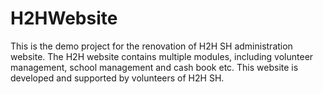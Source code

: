 # H2HWebsite
This is the demo project for the renovation of H2H SH administration website.
The H2H website contains multiple modules, including volunteer management, school management and cash book etc.
This website is developed and supported by volunteers of H2H SH.
